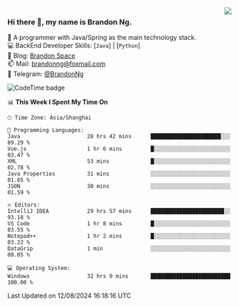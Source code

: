 <img  align="right" src="https://github-readme-stats-brandon0824.vercel.app/api/top-langs/?username=brandon0824&layout=compact">

### Hi there 👋, my name is Brandon Ng.

🌱 A programmer with Java/Spring as the main technology stack.  
💻 BackEnd Developer Skills: [`Java`] | [`Python`]  
📝 Blog: [Brandon Space](https://brandonng.tech)  
📫 Mail: brandonng@foxmail.com  
📰 Telegram: [@BrandonNg](https://t.me/BrandonNg24)  

![CodeTime badge](https://img.shields.io/endpoint?style=flat-square&url=https%3A%2F%2Fapi.codetime.dev%2Fshield%3Fid%3D128%26project%3D%26in%3D604800000)

<!--START_SECTION:waka-->
📊 **This Week I Spent My Time On** 

```text
🕑︎ Time Zone: Asia/Shanghai

💬 Programming Languages: 
Java                     28 hrs 42 mins      ██████████████████████░░░   89.29 % 
Vue.js                   1 hr 6 mins         █░░░░░░░░░░░░░░░░░░░░░░░░   03.47 % 
XML                      53 mins             █░░░░░░░░░░░░░░░░░░░░░░░░   02.78 % 
Java Properties          31 mins             ░░░░░░░░░░░░░░░░░░░░░░░░░   01.65 % 
JSON                     30 mins             ░░░░░░░░░░░░░░░░░░░░░░░░░   01.59 % 

🔥 Editors: 
IntelliJ IDEA            29 hrs 57 mins      ███████████████████████░░   93.18 % 
VS Code                  1 hr 8 mins         █░░░░░░░░░░░░░░░░░░░░░░░░   03.55 % 
Notepad++                1 hr 2 mins         █░░░░░░░░░░░░░░░░░░░░░░░░   03.22 % 
DataGrip                 1 min               ░░░░░░░░░░░░░░░░░░░░░░░░░   00.05 % 

💻 Operating System: 
Windows                  32 hrs 9 mins       █████████████████████████   100.00 % 
```


 Last Updated on 12/08/2024 16:18:16 UTC
<!--END_SECTION:waka-->
